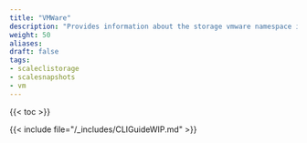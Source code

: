 ```yaml
---
title: "VMWare"
description: "Provides information about the storage vmware namespace in the TrueNAS CLI. Includes command syntax and common commands."
weight: 50
aliases:
draft: false
tags:
- scaleclistorage
- scalesnapshots
- vm
---
```


{{< toc >}}

{{< include file="/_includes/CLIGuideWIP.md" >}}
